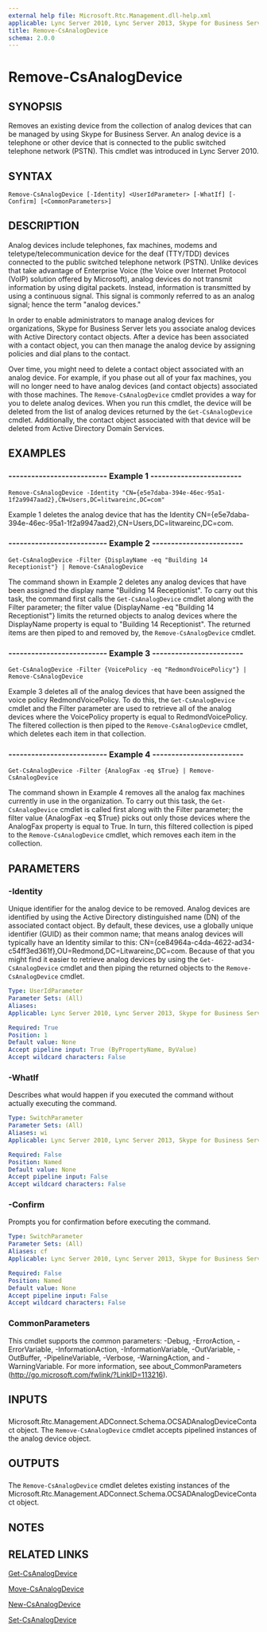 ```yaml
---
external help file: Microsoft.Rtc.Management.dll-help.xml
applicable: Lync Server 2010, Lync Server 2013, Skype for Business Server 2015, Skype for Business Server 2019
title: Remove-CsAnalogDevice
schema: 2.0.0
---
```


# Remove-CsAnalogDevice

## SYNOPSIS
Removes an existing device from the collection of analog devices that can be managed by using Skype for Business Server.
An analog device is a telephone or other device that is connected to the public switched telephone network (PSTN).
This cmdlet was introduced in Lync Server 2010.


## SYNTAX

```
Remove-CsAnalogDevice [-Identity] <UserIdParameter> [-WhatIf] [-Confirm] [<CommonParameters>]
```

## DESCRIPTION
Analog devices include telephones, fax machines, modems and teletype/telecommunication device for the deaf (TTY/TDD) devices connected to the public switched telephone network (PSTN).
Unlike devices that take advantage of Enterprise Voice (the Voice over Internet Protocol (VoIP) solution offered by Microsoft), analog devices do not transmit information by using digital packets.
Instead, information is transmitted by using a continuous signal.
This signal is commonly referred to as an analog signal; hence the term "analog devices."

In order to enable administrators to manage analog devices for organizations, Skype for Business Server lets you associate analog devices with Active Directory contact objects.
After a device has been associated with a contact object, you can then manage the analog device by assigning policies and dial plans to the contact.

Over time, you might need to delete a contact object associated with an analog device.
For example, if you phase out all of your fax machines, you will no longer need to have analog devices (and contact objects) associated with those machines.
The `Remove-CsAnalogDevice` cmdlet provides a way for you to delete analog devices.
When you run this cmdlet, the device will be deleted from the list of analog devices returned by the `Get-CsAnalogDevice` cmdlet.
Additionally, the contact object associated with that device will be deleted from Active Directory Domain Services.


## EXAMPLES

### -------------------------- Example 1 ------------------------
```
Remove-CsAnalogDevice -Identity "CN={e5e7daba-394e-46ec-95a1-1f2a9947aad2},CN=Users,DC=litwareinc,DC=com"
```

Example 1 deletes the analog device that has the Identity CN={e5e7daba-394e-46ec-95a1-1f2a9947aad2},CN=Users,DC=litwareinc,DC=com.


### -------------------------- Example 2 ------------------------
```
Get-CsAnalogDevice -Filter {DisplayName -eq "Building 14 Receptionist"} | Remove-CsAnalogDevice
```

The command shown in Example 2 deletes any analog devices that have been assigned the display name "Building 14 Receptionist".
To carry out this task, the command first calls the `Get-CsAnalogDevice` cmdlet along with the Filter parameter; the filter value {DisplayName -eq "Building 14 Receptionist"} limits the returned objects to analog devices where the DisplayName property is equal to "Building 14 Receptionist".
The returned items are then piped to and removed by, the `Remove-CsAnalogDevice` cmdlet.


### -------------------------- Example 3 ------------------------
```
Get-CsAnalogDevice -Filter {VoicePolicy -eq "RedmondVoicePolicy"} | Remove-CsAnalogDevice
```

Example 3 deletes all of the analog devices that have been assigned the voice policy RedmondVoicePolicy.
To do this, the `Get-CsAnalogDevice` cmdlet and the Filter parameter are used to retrieve all of the analog devices where the VoicePolicy property is equal to RedmondVoicePolicy.
The filtered collection is then piped to the `Remove-CsAnalogDevice` cmdlet, which deletes each item in that collection.


### -------------------------- Example 4 ------------------------
```
Get-CsAnalogDevice -Filter {AnalogFax -eq $True} | Remove-CsAnalogDevice
```

The command shown in Example 4 removes all the analog fax machines currently in use in the organization.
To carry out this task, the `Get-CsAnalogDevice` cmdlet is called first along with the Filter parameter; the filter value {AnalogFax -eq $True} picks out only those devices where the AnalogFax property is equal to True.
In turn, this filtered collection is piped to the `Remove-CsAnalogDevice` cmdlet, which removes each item in the collection.


## PARAMETERS

### -Identity
Unique identifier for the analog device to be removed.
Analog devices are identified by using the Active Directory distinguished name (DN) of the associated contact object.
By default, these devices, use a globally unique identifier (GUID) as their common name; that means analog devices will typically have an Identity similar to this: CN={ce84964a-c4da-4622-ad34-c54ff3ed361f},OU=Redmond,DC=Litwareinc,DC=com.
Because of that you might find it easier to retrieve analog devices by using the `Get-CsAnalogDevice` cmdlet and then piping the returned objects to the `Remove-CsAnalogDevice` cmdlet.


```yaml
Type: UserIdParameter
Parameter Sets: (All)
Aliases: 
Applicable: Lync Server 2010, Lync Server 2013, Skype for Business Server 2015, Skype for Business Server 2019

Required: True
Position: 1
Default value: None
Accept pipeline input: True (ByPropertyName, ByValue)
Accept wildcard characters: False
```

### -WhatIf
Describes what would happen if you executed the command without actually executing the command.

```yaml
Type: SwitchParameter
Parameter Sets: (All)
Aliases: wi
Applicable: Lync Server 2010, Lync Server 2013, Skype for Business Server 2015, Skype for Business Server 2019

Required: False
Position: Named
Default value: None
Accept pipeline input: False
Accept wildcard characters: False
```

### -Confirm
Prompts you for confirmation before executing the command.

```yaml
Type: SwitchParameter
Parameter Sets: (All)
Aliases: cf
Applicable: Lync Server 2010, Lync Server 2013, Skype for Business Server 2015, Skype for Business Server 2019

Required: False
Position: Named
Default value: None
Accept pipeline input: False
Accept wildcard characters: False
```

### CommonParameters
This cmdlet supports the common parameters: -Debug, -ErrorAction, -ErrorVariable, -InformationAction, -InformationVariable, -OutVariable, -OutBuffer, -PipelineVariable, -Verbose, -WarningAction, and -WarningVariable. For more information, see about_CommonParameters (http://go.microsoft.com/fwlink/?LinkID=113216).

## INPUTS

###  
Microsoft.Rtc.Management.ADConnect.Schema.OCSADAnalogDeviceContact object.
The `Remove-CsAnalogDevice` cmdlet accepts pipelined instances of the analog device object.

## OUTPUTS

###  
The `Remove-CsAnalogDevice` cmdlet deletes existing instances of the Microsoft.Rtc.Management.ADConnect.Schema.OCSADAnalogDeviceContact object.

## NOTES

## RELATED LINKS

[Get-CsAnalogDevice](Get-CsAnalogDevice.md)

[Move-CsAnalogDevice](Move-CsAnalogDevice.md)

[New-CsAnalogDevice](New-CsAnalogDevice.md)

[Set-CsAnalogDevice](Set-CsAnalogDevice.md)

